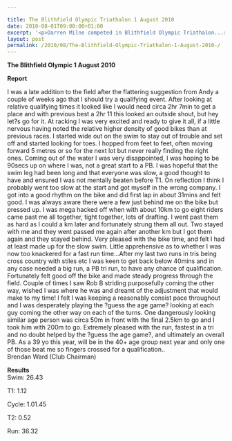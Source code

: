 ```yaml
---

title: The Blithfield Olympic Triathalon 1 August 2010
date: 2010-08-01T09:00:00+01:00
excerpt: '<p>Darren Milne competed in Blithfield Olympic Triathalon...see the links for report and result, Brendan Ward (Club Chairman) Blithfield Olympic Triathalon 1st Aug 2010 Report Results</p>'
layout: post
permalink: /2010/08/The-Blithfield-Olympic-Triathalon-1-August-2010-/
---
```

**The Blithfield Olympic 1 August 2010** </p> 

**Report**

I was a late addition to the field after the flattering suggestion from Andy a couple of weeks ago that I should try a qualifying event. After looking at relative qualifying times it looked like I would need circa 2hr 7min to get a place and with previous best a 2hr 11 this looked an outside shout, but hey let?s go for it. At racking I was very excited and ready to give it all, if a little nervous having noted the relative higher density of good bikes than at previous races. I started wide out on the swim to stay out of trouble and set off and started looking for toes. I hopped from feet to feet, often moving forward 5 metres or so for the next lot but never really finding the right ones. Coming out of the water I was very disappointed, I was hoping to be 90secs up on where I was, not a great start to a PB. I was hopeful that the swim leg had been long and that everyone was slow, a good thought to have and ensured I was not mentally beaten before T1. On reflection I think I probably went too slow at the start and got myself in the wrong company. I got into a good rhythm on the bike and did first lap in about 31mins and felt good. I was always aware there were a few just behind me on the bike but pressed up. I was mega hacked off when with about 10km to go eight riders came past me all together, tight together, lots of drafting. I went past them as hard as I could a km later and fortunately strung them all out. Two stayed with me and they went passed me again after another km but I got them again and they stayed behind. Very pleased with the bike time, and felt I had at least made up for the slow swim. Little apprehensive as to whether I was now too knackered for a fast run time&#8230;After my last two runs in tris being cross country with stiles etc I was keen to get back below 40mins and in any case needed a big run, a PB tri run, to have any chance of qualification. Fortunately felt good off the bike and made steady progress through the field. Couple of times I saw Rob B striding purposefully coming the other way, wished I was where he was and dreamt of the adjustment that would make to my time! I felt I was keeping a reasonably consist pace throughout and I was desperately playing the ?guess the age game? looking at each guy coming the other way on each of the turns. One dangerously looking similar age person was circa 50m in front with the final 2.5km to go and I took him with 200m to go. Extremely pleased with the run, fastest in a tri and no doubt helped by the ?guess the age game?, and ultimately an overall PB. As a 39 yo this year, will be in the 40+ age group next year and only one of those beat me so fingers crossed for a qualification..  
Brendan Ward (Club Chairman)

<a name="Results"></a>**Results**  
Swim: 26.43

T1: 1.12

Cycle: 1.01.45

T2: 0.52

Run: 36.32

<map name="100109w.jpg">
  <area shape="RECT" coords="677,27,696,48" alt="Race Winner" />
  
  <area shape="RECT" coords="379,28,393,45" alt="Sarah Greef" />
  
  <area shape="RECT" coords="354,28,368,46" alt="Rachel Vines" />
  
  <area shape="RECT" coords="303,28,318,46" alt="Anna Maughan" />
  
  <area shape="RECT" coords="206,28,220,46" alt="Dawn Addinall" />
  
  <area shape="RECT" coords="86,28,103,46" alt="Alex Evans" />
</map>

<map name="100109m.jpg">
  <area shape="RECT" coords="63,31,76,45" alt="Clive Scott" />
  
  <area shape="RECT" coords="112,32,121,44" alt="Paul Davies" />
  
  <area shape="RECT" coords="118,32,129,43" alt="Paul Stonuary" />
  
  <area shape="RECT" coords="223,29,236,47" alt="James Gibbs" />
  
  <area shape="RECT" coords="255,29,264,42" alt="David Smeath" />
  
  <area shape="RECT" coords="263,28,272,43" alt="Chris Hale" />
  
  <area shape="RECT" coords="275,31,288,45" alt="Rob Shute" />
  
  <area shape="RECT" coords="308,31,321,45" alt="Billy Bradshaw" />
  
  <area shape="RECT" coords="582,29,594,46" alt="Will Ferguson" />
  
  <area shape="RECT" coords="680,30,694,45" alt="Race Winner" />
</map>